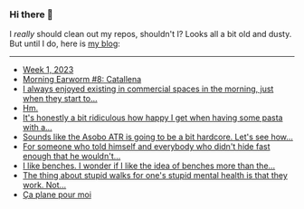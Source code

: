 ### Hi there 👋

I _really_ should clean out my repos, shouldn't I? Looks all a bit old and dusty. But until I do, here is [my blog](https://lostfocus.de/):

--- 

<!-- POST-LIST:START -->
- [Week 1, 2023](https://lostfocus.de/2023/01/08/week-1-2023/)
- [Morning Earworm #8: Catallena](https://lostfocus.de/2023/01/06/morning-earworm-8-catallena/)
- [I always enjoyed existing in commercial spaces in the morning, just when they start to…](https://lostfocus.de/2023/01/05/231117/)
- [Hm.](https://lostfocus.de/2023/01/04/231114/)
- [It&#39;s honestly a bit ridiculous how happy I get when having some pasta with a…](https://lostfocus.de/2023/01/04/231110/)
- [Sounds like the Asobo ATR is going to be a bit hardcore. Let&#39;s see how…](https://lostfocus.de/2023/01/04/231107/)
- [For someone who told himself and everybody who didn&#39;t hide fast enough that he wouldn&#39;t…](https://lostfocus.de/2023/01/03/231100/)
- [I like benches. I wonder if I like the idea of benches more than the…](https://lostfocus.de/2023/01/03/231094/)
- [The thing about stupid walks for one&#39;s stupid mental health is that they work. Not…](https://lostfocus.de/2023/01/01/231089/)
- [Ça plane pour moi](https://lostfocus.de/2022/12/31/ca-plane-pour-moi/)
<!-- POST-LIST:END -->

<!--
**lostfocus/lostfocus** is a ✨ _special_ ✨ repository because its `README.md` (this file) appears on your GitHub profile.

Here are some ideas to get you started:

- 🔭 I’m currently working on ...
- 🌱 I’m currently learning ...
- 👯 I’m looking to collaborate on ...
- 🤔 I’m looking for help with ...
- 💬 Ask me about ...
- 📫 How to reach me: ...
- 😄 Pronouns: ...
- ⚡ Fun fact: ...
-->
